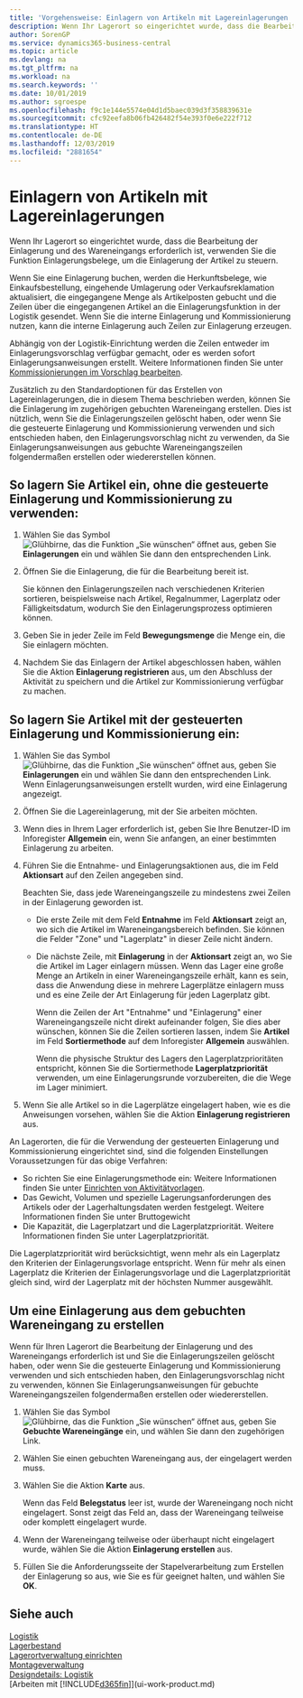 ```yaml
---
title: 'Vorgehensweise: Einlagern von Artikeln mit Lagereinlagerungen | Microsoft Docs'
description: Wenn Ihr Lagerort so eingerichtet wurde, dass die Bearbeitung der Einlagerung und des Wareneingangs erforderlich ist, verwenden Sie die Funktion Einlagerungsbelege, um die Einlagerung der Artikel zu steuern.
author: SorenGP
ms.service: dynamics365-business-central
ms.topic: article
ms.devlang: na
ms.tgt_pltfrm: na
ms.workload: na
ms.search.keywords: ''
ms.date: 10/01/2019
ms.author: sgroespe
ms.openlocfilehash: f9c1e144e5574e04d1d5baec039d3f358839631e
ms.sourcegitcommit: cfc92eefa8b06fb426482f54e393f0e6e222f712
ms.translationtype: HT
ms.contentlocale: de-DE
ms.lasthandoff: 12/03/2019
ms.locfileid: "2881654"
---
```

# <a name="put-items-away-with-warehouse-put-aways"></a>Einlagern von Artikeln mit Lagereinlagerungen
Wenn Ihr Lagerort so eingerichtet wurde, dass die Bearbeitung der Einlagerung und des Wareneingangs erforderlich ist, verwenden Sie die Funktion Einlagerungsbelege, um die Einlagerung der Artikel zu steuern.  

Wenn Sie eine Einlagerung buchen, werden die Herkunftsbelege, wie Einkaufsbestellung, eingehende Umlagerung oder Verkaufsreklamation aktualisiert, die eingegangene Menge als Artikelposten gebucht und die Zeilen über die eingegangenen Artikel an die Einlagerungsfunktion in der Logistik gesendet. Wenn Sie die interne Einlagerung und Kommissionierung nutzen, kann die interne Einlagerung auch Zeilen zur Einlagerung erzeugen.  

Abhängig von der Logistik-Einrichtung werden die Zeilen entweder im Einlagerungsvorschlag verfügbar gemacht, oder es werden sofort Einlagerungsanweisungen erstellt. Weitere Informationen finden Sie unter [Kommissionierungen im Vorschlag bearbeiten](warehouse-how-to-plan-put-aways-in-worksheets.md).  

Zusätzlich zu den Standardoptionen für das Erstellen von Lagereinlagerungen, die in diesem Thema beschrieben werden, können Sie die Einlagerung im zugehörigen gebuchten Wareneingang erstellen. Dies ist nützlich, wenn Sie die Einlagerungszeilen gelöscht haben, oder wenn Sie die gesteuerte Einlagerung und Kommissionierung verwenden und sich entschieden haben, den Einlagerungsvorschlag nicht zu verwenden, da Sie Einlagerungsanweisungen aus gebuchte Wareneingangszeilen folgendermaßen erstellen oder wiedererstellen können.  

## <a name="to-put-items-away-without-directed-put-away-and-pick"></a>So lagern Sie Artikel ein, ohne die gesteuerte Einlagerung und Kommissionierung zu verwenden:  
1.  Wählen Sie das Symbol ![Glühbirne, das die Funktion „Sie wünschen“ öffnet](media/ui-search/search_small.png "Was möchten Sie tun?") aus, geben Sie **Einlagerungen** ein und wählen Sie dann den entsprechenden Link.  
2.  Öffnen Sie die Einlagerung, die für die Bearbeitung bereit ist.  

    Sie können den Einlagerungszeilen nach verschiedenen Kriterien sortieren, beispielsweise nach Artikel, Regalnummer, Lagerplatz oder Fälligkeitsdatum, wodurch Sie den Einlagerungsprozess optimieren können.  
3.  Geben Sie in jeder Zeile im Feld **Bewegungsmenge** die Menge ein, die Sie einlagern möchten.  
4.  Nachdem Sie das Einlagern der Artikel abgeschlossen haben, wählen Sie die Aktion **Einlagerung registrieren** aus, um den Abschluss der Aktivität zu speichern und die Artikel zur Kommissionierung verfügbar zu machen.  

## <a name="to-put-items-away-with-directed-put-away-and-pick"></a>So lagern Sie Artikel mit der gesteuerten Einlagerung und Kommissionierung ein:  
1.  Wählen Sie das Symbol ![Glühbirne, das die Funktion „Sie wünschen“ öffnet](media/ui-search/search_small.png "Was möchten Sie tun?") aus, geben Sie **Einlagerungen** ein und wählen Sie dann den entsprechenden Link.
    Wenn Einlagerungsanweisungen erstellt wurden, wird eine Einlagerung angezeigt.  
2.  Öffnen Sie die Lagereinlagerung, mit der Sie arbeiten möchten.  
3.  Wenn dies in Ihrem Lager erforderlich ist, geben Sie Ihre Benutzer-ID im Inforegister **Allgemein** ein, wenn Sie anfangen, an einer bestimmten Einlagerung zu arbeiten.  
4.  Führen Sie die Entnahme- und Einlagerungsaktionen aus, die im Feld **Aktionsart** auf den Zeilen angegeben sind.  

    Beachten Sie, dass jede Wareneingangszeile zu mindestens zwei Zeilen in der Einlagerung geworden ist.  

    -   Die erste Zeile mit dem Feld **Entnahme** im Feld **Aktionsart** zeigt an, wo sich die Artikel im Wareneingangsbereich befinden. Sie können die Felder "Zone" und "Lagerplatz" in dieser Zeile nicht ändern.  
    -   Die nächste Zeile, mit **Einlagerung** in der **Aktionsart** zeigt an, wo Sie die Artikel im Lager einlagern müssen. Wenn das Lager eine große Menge an Artikeln in einer Wareneingangszeile erhält, kann es sein, dass die Anwendung diese in mehrere Lagerplätze einlagern muss und es eine Zeile der Art Einlagerung für jeden Lagerplatz gibt.  

        Wenn die Zeilen der Art "Entnahme" und "Einlagerung" einer Wareneingangszeile nicht direkt aufeinander folgen, Sie dies aber wünschen, können Sie die Zeilen sortieren lassen, indem Sie **Artikel** im Feld **Sortiermethode** auf dem Inforegister **Allgemein** auswählen.  

        Wenn die physische Struktur des Lagers den Lagerplatzprioritäten entspricht, können Sie die Sortiermethode **Lagerplatzpriorität** verwenden, um eine Einlagerungsrunde vorzubereiten, die die Wege im Lager minimiert.  

5.  Wenn Sie alle Artikel so in die Lagerplätze eingelagert haben, wie es die Anweisungen vorsehen, wählen Sie die Aktion **Einlagerung registrieren** aus.  

An Lagerorten, die für die Verwendung der gesteuerten Einlagerung und Kommissionierung eingerichtet sind, sind die folgenden Einstellungen Voraussetzungen für das obige Verfahren:  

- So richten Sie eine Einlagerungsmethode ein: Weitere Informationen finden Sie unter [Einrichten von Aktivitätvorlagen](warehouse-how-to-set-up-put-away-templates.md).  
- Das Gewicht, Volumen und spezielle Lagerungsanforderungen des Artikels oder der Lagerhaltungsdaten werden festgelegt. Weitere Informationen finden Sie unter Bruttogewicht  
- Die Kapazität, die Lagerplatzart und die Lagerplatzpriorität. Weitere Informationen finden Sie unter Lagerplatzpriorität.  

Die Lagerplatzpriorität wird berücksichtigt, wenn mehr als ein Lagerplatz den Kriterien der Einlagerungsvorlage entspricht. Wenn für mehr als einen Lagerplatz die Kriterien der Einlagerungsvorlage und die Lagerplatzpriorität gleich sind, wird der Lagerplatz mit der höchsten Nummer ausgewählt.

## <a name="to-create-a-put-away-from-a-posted-receipt"></a>Um eine Einlagerung aus dem gebuchten Wareneingang zu erstellen  
 Wenn für Ihren Lagerort die Bearbeitung der Einlagerung und des Wareneingangs erforderlich ist und Sie die Einlagerungszeilen gelöscht haben, oder wenn Sie die gesteuerte Einlagerung und Kommissionierung verwenden und sich entschieden haben, den Einlagerungsvorschlag nicht zu verwenden, können Sie Einlagerungsanweisungen für gebuchte Wareneingangszeilen folgendermaßen erstellen oder wiedererstellen.

1.  Wählen Sie das Symbol ![Glühbirne, das die Funktion „Sie wünschen“ öffnet](media/ui-search/search_small.png "Tell Me-Funktion") aus, geben Sie **Gebuchte Wareneingänge** ein, und wählen Sie dann den zugehörigen Link.  
2.  Wählen Sie einen gebuchten Wareneingang aus, der eingelagert werden muss.  
3.  Wählen Sie die Aktion **Karte** aus.  

    Wenn das Feld **Belegstatus** leer ist, wurde der Wareneingang noch nicht eingelagert. Sonst zeigt das Feld an, dass der Wareneingang teilweise oder komplett eingelagert wurde.  

4.  Wenn der Wareneingang teilweise oder überhaupt nicht eingelagert wurde, wählen Sie die Aktion **Einlagerung erstellen** aus.  
5.  Füllen Sie die Anforderungsseite der Stapelverarbeitung zum Erstellen der Einlagerung so aus, wie Sie es für geeignet halten, und wählen Sie **OK**.   

## <a name="see-also"></a>Siehe auch  
[Logistik](warehouse-manage-warehouse.md)  
[Lagerbestand](inventory-manage-inventory.md)  
[Lagerortverwaltung einrichten](warehouse-setup-warehouse.md)     
[Montageverwaltung](assembly-assemble-items.md)    
[Designdetails: Logistik](design-details-warehouse-management.md)  
[Arbeiten mit [!INCLUDE[d365fin](includes/d365fin_md.md)]](ui-work-product.md)
